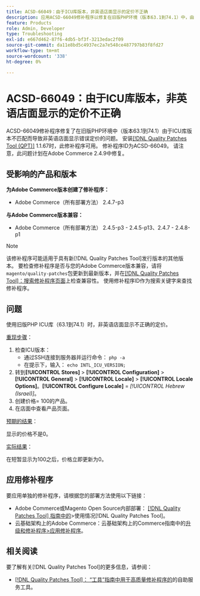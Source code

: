 ```yaml
---
title: ACSD-66049：由于ICU库版本，非英语店面显示的定价不正确
description: 应用ACSD-66049修补程序以修复在旧版PHP环境（版本63.1到74.1）中，由于ICU库版本不匹配，导致非英语店面显示错误定价的Adobe Commerce问题。
feature: Products
role: Admin, Developer
type: Troubleshooting
exl-id: e667d462-87f6-4db5-bf3f-3213edac2f09
source-git-commit: da11e8bd5c4937ec2a7e548ce487797b83f8fd27
workflow-type: tm+mt
source-wordcount: '338'
ht-degree: 0%

---
```


# ACSD-66049：由于ICU库版本，非英语店面显示的定价不正确

ACSD-66049修补程序修复了在旧版PHP环境中（版本63.1到74.1）由于ICU库版本不匹配而导致非英语店面显示错误定价的问题。 安装[[!DNL Quality Patches Tool (QPT)]](/help/tools/quality-patches-tool/quality-patches-tool-to-self-serve-quality-patches.md) 1.1.67时，此修补程序可用。 修补程序ID为ACSD-66049。 请注意，此问题计划在Adobe Commerce 2.4.9中修复。

## 受影响的产品和版本

**为Adobe Commerce版本创建了修补程序：**

* Adobe Commerce（所有部署方法） 2.4.7-p3

**与Adobe Commerce版本兼容：**

* Adobe Commerce（所有部署方法） 2.4.5-p3 - 2.4.5-p13、2.4.7 - 2.4.8-p1

>[!NOTE]
>
>该修补程序可能适用于具有新[!DNL Quality Patches Tool]发行版本的其他版本。 要检查修补程序是否与您的Adobe Commerce版本兼容，请将`magento/quality-patches`包更新到最新版本，并在[[!DNL Quality Patches Tool]：搜索修补程序页面](https://experienceleague.adobe.com/tools/commerce-quality-patches/index.html)上检查兼容性。 使用修补程序ID作为搜索关键字来查找修补程序。

## 问题

使用旧版PHP ICU库（63.1到74.1）时，非英语店面显示不正确的定价。

<u>重现步骤</u>：

1. 检查ICU版本：
   * 通过SSH连接到服务器并运行命令： `php -a`
   * 在提示下，输入： `echo INTL_ICU_VERSION;`
1. 转到&#x200B;**[!UICONTROL Stores]** > **[!UICONTROL Configuration]** > **[!UICONTROL General]** > **[!UICONTROL Locale]** > **[!UICONTROL Locale Options]**。**[!UICONTROL Configure Locale]** = *[!UICONTROL Hebrew (Israel)]*。
1. 创建价格= 100的产品。
1. 在店面中查看产品页面。

<u>预期的结果</u>：

显示的价格不是0。

<u>实际结果</u>：

在短暂显示为100之后，价格立即更新为0。

## 应用修补程序

要应用单独的修补程序，请根据您的部署方法使用以下链接：

* Adobe Commerce或Magento Open Source内部部署： [[!DNL Quality Patches Tool] 指南中的](/help/tools/quality-patches-tool/usage.md)>使用情况[!DNL Quality Patches Tool]。
* 云基础架构上的Adobe Commerce：云基础架构上的Commerce指南中的[升级和修补程序>应用修补程序](https://experienceleague.adobe.com/docs/commerce-cloud-service/user-guide/develop/upgrade/apply-patches.html)。

## 相关阅读

要了解有关[!DNL Quality Patches Tool]的更多信息，请参阅：

* [[!DNL Quality Patches Tool]： “工具”指南中用于高质量修补程序的](/help/tools/quality-patches-tool/quality-patches-tool-to-self-serve-quality-patches.md)的自助服务工具。
